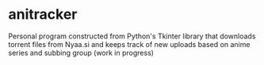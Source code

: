 # anitracker
Personal program constructed from Python's Tkinter library that downloads torrent files from Nyaa.si and keeps track of new uploads based on anime series and subbing group (work in progress)
